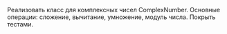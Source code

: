 Реализовать класс для комплексных чисел ComplexNumber. Основные операции: сложение, вычитание, умножение, модуль числа. Покрыть тестами.